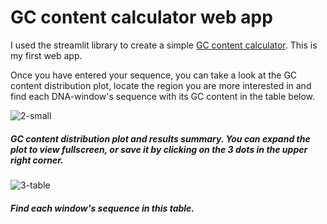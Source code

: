 # GC content calculator web app

I used the streamlit library to create a simple [GC content calculator](https://share.streamlit.io/alinasansevich/gc-content-calculator-web-app/main/GC_content_calculator_web_app.py). This is my first web app.

Once you have entered your sequence, you can take a look at the GC content distribution plot, locate the region you are more interested in and find each DNA-window's sequence with its GC content in the table below.

![2-small](https://user-images.githubusercontent.com/58040292/123463439-23b62780-d5b1-11eb-97a2-1672ad8593b0.png)
##### GC content distribution plot and results summary. You can expand the plot to view fullscreen, or save it by clicking on the 3 dots in the upper right corner.




![3-table](https://user-images.githubusercontent.com/58040292/123463451-27e24500-d5b1-11eb-9988-2981f06c17a2.png)
##### Find each window's sequence in this table.

